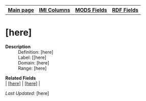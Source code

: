 <!DOCTYPE html>
<html>

<body>
<table style="width:100%">
  <tr>
    <th><a href="index.md">Main page</a></th>
	<th><a href="IMI.md">IMI Columns</a></th>
    <th><a href="MODS.md">MODS Fields</a></th>
    <th><a href="RDF.md">RDF Fields</a></th>
  </tr>
</table>



<h1>[here]</h1>
<dl>
  <dt><b>Description</b></dt>
  <dd>Definition: [here]</dd>
  <dd>Label:  [[here]</dd>
  <dd>Domain:  [here]</dd>
  <dd>Range:  [here]</dd>
</dl>
<dl>
	<dt><b>Related Fields</b></dt>
		| <a href="template.md">[here]</a> | <a href="MODS.template.md">[here]</a> |
</dl>
<p><i>Last Updated: </i>[here]</p>
</body>
</html>